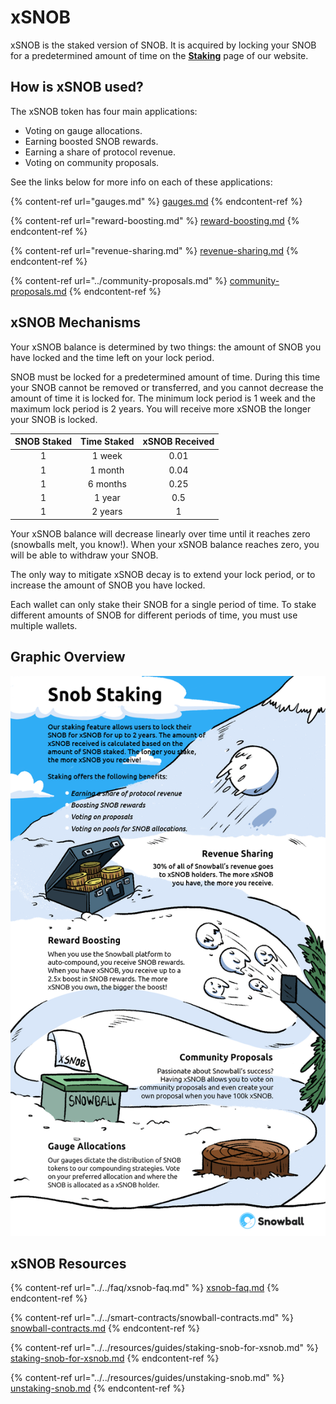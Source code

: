 # xSNOB

xSNOB is the staked version of SNOB. It is acquired by locking your SNOB for a predetermined amount of time on the [**Staking**](https://app.snowball.network/staking) page of our website.

## How is xSNOB used?

The xSNOB token has four main applications:

* Voting on gauge allocations.
* Earning boosted SNOB rewards.
* Earning a share of protocol revenue.
* Voting on community proposals.

See the links below for more info on each of these applications:

{% content-ref url="gauges.md" %}
[gauges.md](gauges.md)
{% endcontent-ref %}

{% content-ref url="reward-boosting.md" %}
[reward-boosting.md](reward-boosting.md)
{% endcontent-ref %}

{% content-ref url="revenue-sharing.md" %}
[revenue-sharing.md](revenue-sharing.md)
{% endcontent-ref %}

{% content-ref url="../community-proposals.md" %}
[community-proposals.md](../community-proposals.md)
{% endcontent-ref %}

## xSNOB Mechanisms

Your xSNOB balance is determined by two things: the amount of SNOB you have locked and the time left on your lock period.

SNOB must be locked for a predetermined amount of time. During this time your SNOB cannot be removed or transferred, and you cannot decrease the amount of time it is locked for. The minimum lock period is 1 week and the maximum lock period is 2 years. You will receive more xSNOB the longer your SNOB is locked.

| SNOB Staked | Time Staked | xSNOB Received |
| :---------: | :---------: | :------------: |
|      1      |    1 week   |      0.01      |
|      1      |   1 month   |      0.04      |
|      1      |   6 months  |      0.25      |
|      1      |    1 year   |       0.5      |
|      1      |   2 years   |        1       |

Your xSNOB balance will decrease linearly over time until it reaches zero (snowballs melt, you know!). When your xSNOB balance reaches zero, you will be able to withdraw your SNOB.

The only way to mitigate xSNOB decay is to extend your lock period, or to increase the amount of SNOB you have locked.

Each wallet can only stake their SNOB for a single period of time. To stake different amounts of SNOB for different periods of time, you must use multiple wallets.

## Graphic Overview

![](../../.gitbook/assets/xSNOB.png)

## xSNOB Resources

{% content-ref url="../../faq/xsnob-faq.md" %}
[xsnob-faq.md](../../faq/xsnob-faq.md)
{% endcontent-ref %}

{% content-ref url="../../smart-contracts/snowball-contracts.md" %}
[snowball-contracts.md](../../smart-contracts/snowball-contracts.md)
{% endcontent-ref %}

{% content-ref url="../../resources/guides/staking-snob-for-xsnob.md" %}
[staking-snob-for-xsnob.md](../../resources/guides/staking-snob-for-xsnob.md)
{% endcontent-ref %}

{% content-ref url="../../resources/guides/unstaking-snob.md" %}
[unstaking-snob.md](../../resources/guides/unstaking-snob.md)
{% endcontent-ref %}

